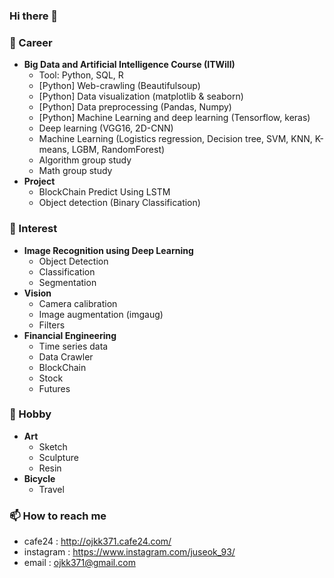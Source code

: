 ### Hi there 👋


### 🔭 Career
  - **Big Data and Artificial Intelligence Course (ITWill)**
    - Tool: Python, SQL, R
    - [Python] Web-crawling (Beautifulsoup)
    - [Python] Data visualization (matplotlib & seaborn)
    - [Python] Data preprocessing (Pandas, Numpy)
    - [Python] Machine Learning and deep learning (Tensorflow, keras)
    - Deep learning (VGG16, 2D-CNN)
    - Machine Learning (Logistics regression, Decision tree, SVM, KNN, K-means, LGBM, RandomForest)
    - Algorithm group study
    - Math group study
  - **Project**
    - BlockChain Predict Using LSTM
    - Object detection (Binary Classification)
### 🌱 Interest
- **Image Recognition using Deep Learning**
    - Object Detection
    - Classification
    - Segmentation
- **Vision**
    - Camera calibration
    - Image augmentation (imgaug)
    - Filters
- **Financial Engineering**
    - Time series data
    - Data Crawler
    - BlockChain
    - Stock
    - Futures
    
### 👯 Hobby
- **Art**
    - Sketch
    - Sculpture
    - Resin
- **Bicycle**
    - Travel

### 📫 How to reach me
- cafe24 : http://ojkk371.cafe24.com/
- instagram : https://www.instagram.com/juseok_93/
- email : ojkk371@gmail.com


<!--
**ojkk371/ojkk371** is a ✨ _special_ ✨ repository because its `README.md` (this file) appears on your GitHub profile.

Here are some ideas to get you started:

- 🔭 I’m currently working on ...
- 🌱 I’m currently learning ...
- 👯 I’m looking to collaborate on ...
- 🤔 I’m looking for help with ...
- 💬 Ask me about ...
- 📫 How to reach me: ...
- 😄 Pronouns: ...
- ⚡ Fun fact: ...
-->
